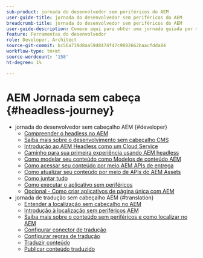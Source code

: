 ```yaml
---
sub-product: jornada do desenvolvedor sem periféricos do AEM
user-guide-title: jornada do desenvolvedor sem periféricos do AEM
breadcrumb-title: jornada do desenvolvedor sem periféricos do AEM
user-guide-description: Comece aqui para obter uma jornada guiada por meio dos recursos avançados e flexíveis sem interface de AEM, seus recursos e como aproveitá-los em seu projeto.
feature: Ferramentas do desenvolvedor
role: Developer, Architect
source-git-commit: bc56a739d8aa59d8474f47c9882662baacfdda84
workflow-type: tm+mt
source-wordcount: '158'
ht-degree: 1%

---
```



# AEM Jornada sem cabeça {#headless-journey}

+ jornada do desenvolvedor sem cabeçalho AEM {#developer}
   + [Compreender o headless no AEM](developer/overview.md)
   + [Saiba mais sobre o desenvolvimento sem cabeçalho CMS](developer/learn-about.md)
   + [Introdução ao AEM Headless como um Cloud Service](developer/getting-started.md)
   + [Caminho para sua primeira experiência usando AEM headless](developer/path-to-first-experience.md)
   + [Como modelar seu conteúdo como Modelos de conteúdo AEM](developer/model-your-content.md)
   + [Como acessar seu conteúdo por meio AEM APIs de entrega](developer/access-your-content.md)
   + [Como atualizar seu conteúdo por meio de APIs do AEM Assets](developer/update-your-content.md)
   + [Como juntar tudo](developer/put-it-all-together.md)
   + [Como executar o aplicativo sem periféricos](developer/go-live.md)
   + [Opcional - Como criar aplicativos de página única com AEM](developer/create-spa.md)
+ jornada de tradução sem cabeçalho AEM {#translation}
   + [Entender a localização sem cabeçalho no AEM](translation/overview.md)
   + [Introdução à localização sem periféricos AEM](translation/getting-started.md)
   + [Saiba mais sobre o conteúdo sem periféricos e como localizar no AEM](translation/learn-about.md)
   + [Configurar conector de tradução](translation/configure-connector.md)
   + [Configurar regras de tradução](translation/translation-rules.md)
   + [Traduzir conteúdo](translation/translate-content.md)
   + [Publicar conteúdo traduzido](translation/publish-content.md)
